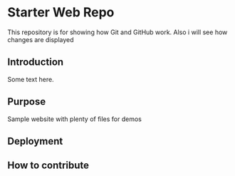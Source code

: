 # Starter Web Repo

This repository is for showing how Git and GitHub work.
Also i will see how changes are displayed

## Introduction

Some text here.

## Purpose

Sample website with plenty of files for demos

## Deployment

## How to contribute